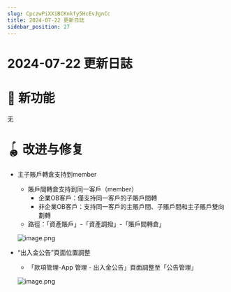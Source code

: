 ```yaml
---
slug: CpczwPiXXiBCKnkfy5HcEvJgnCc
title: 2024-07-22 更新日誌
sidebar_position: 27
---
```



# 2024-07-22 更新日誌


# 🎉 新功能


无


# 🪀 改进与修复

- 主子賬戶轉倉支持到member
    - 賬戶間轉倉支持到同一客戶（member）
        - 企業OB客戶：僅支持同一客戶的子賬戶間轉
        - 非企業OB客戶：支持同一客戶的主賬戶間、子賬戶間和主子賬戶雙向劃轉
    - 路徑：「資產賬戶」-「資產調撥」-「賬戶間轉倉」

    ![image.png](/assets/1ccc9ec0bf83735202daadf16704e490.png)

- “出入金公告”頁面位置調整
    - 「款項管理-App 管理 - 出入金公告」頁面調整至「公告管理」

    ![image.png](/assets/376517e191a7f7928a59f8687ed147d7.png)

